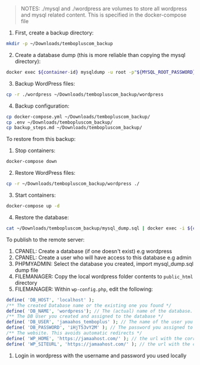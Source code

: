 > NOTES: ./mysql and ./wordpress are volumes to store all wordpress and mysql related content. This is specified in the docker-compose file

1. First, create a backup directory:
```bash
mkdir -p ~/Downloads/tembopluscom_backup
```

2. Create a database dump (this is more reliable than copying the mysql directory):
```bash
docker exec ${container-id} mysqldump -u root -p"${MYSQL_ROOT_PASSWORD}" ${MYSQL_DATABASE} > ~/Downloads/tembopluscom_backup/mysql_dump.sql
```

3. Backup WordPress files:
```bash
cp -r ./wordpress ~/Downloads/tembopluscom_backup/wordpress
```

4. Backup configuration:
```bash
cp docker-compose.yml ~/Downloads/tembopluscom_backup/
cp .env ~/Downloads/tembopluscom_backup/
cp backup_steps.md ~/Downloads/tembopluscom_backup/
```

To restore from this backup:
1. Stop containers:
```bash
docker-compose down
```

2. Restore WordPress files:
```bash
cp -r ~/Downloads/tembopluscom_backup/wordpress ./
```

3. Start containers:
```bash
docker-compose up -d
```

4. Restore the database:
```bash
cat ~/Downloads/tembopluscom_backup/mysql_dump.sql | docker exec -i ${container-id} mysql -u root -p"${MYSQL_ROOT_PASSWORD}"
```

To publish to the remote server:
1. CPANEL: Create a database (if one doesn't exist) e.g wordpress
2. CPANEL: Create a user who will have access to this database e.g admin
3. PHPMYADMIN: Select the database you created, import mysql_dump.sql dump file
4. FILEMANAGER: Copy the local wordpress folder contents to `public_html` directory
5. FILEMANAGER: Within `wp-config.php`, edit the following:
```php
define( 'DB_HOST', 'localhost' );
/** The created Database name or the existing one you found */
define( 'DB_NAME', 'wordpress'); // The (actual) name of the database. The name in the mysql-dump file may be different from the one you create in PHPMyAdmin. In this case, the name of the database to be used is the one on mysql-dump file. The one set on PHPMyAdmin acts as a placeholder only to point to the real database
/** The DB User you created and assigned to the database */
define( 'DB_USER', 'jamaahos_temboplus' ); // The name of the user you created and assigned to the created database in PHPMyAdmin
define( 'DB_PASSWORD', 'iHjT53vY2M' ); // The password you assigned to that user you created in PHPMyAdmin
/** The website. This avoids automatic redirects */
define( 'WP_HOME', 'https://jamaahost.com/' ); // the url with the correct domain being used
define( 'WP_SITEURL', 'https://jamaahost.com/' ); // the url with the correct domain being used
```
1. Login in wordpress with the username and password you used locally